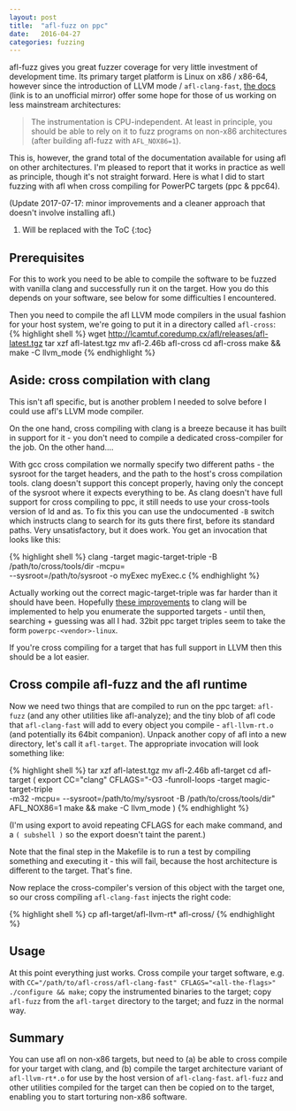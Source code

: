 ```yaml
---
layout: post
title:  "afl-fuzz on ppc"
date:   2016-04-27
categories: fuzzing
---
```

afl-fuzz gives you great fuzzer coverage for very little investment of development time. Its primary target platform is Linux on x86 / x86-64, however since the introduction of LLVM mode / `afl-clang-fast`, [the docs][llvm-mode] (link is to an unofficial mirror) offer some hope for those of us working on less mainstream architectures:

> The instrumentation is CPU-independent. At least in principle, you should
> be able to rely on it to fuzz programs on non-x86 architectures (after
> building afl-fuzz with `AFL_NOX86=1`).

This is, however, the grand total of the documentation available for using afl on other architectures. I'm pleased to report that it works in practice as well as principle, though it's not straight forward. Here is what I did to start fuzzing with afl when cross compiling for PowerPC targets (ppc & ppc64).

(Update 2017-07-17: minor improvements and a cleaner approach that doesn't involve installing afl.)

1. Will be replaced with the ToC
{:toc}

## Prerequisites
For this to work you need to be able to compile the software to be fuzzed with vanilla clang and successfully run it on the target. How you do this depends on your software, see below for some difficulties I encountered.

Then you need to compile the afl LLVM mode compilers in the usual fashion for your host system, we're going to put it in a directory called `afl-cross`:
{% highlight shell %}
wget http://lcamtuf.coredump.cx/afl/releases/afl-latest.tgz
tar xzf afl-latest.tgz
mv afl-2.46b afl-cross
cd afl-cross
make && make -C llvm_mode
{% endhighlight %}

## Aside: cross compilation with clang
This isn't afl specific, but is another problem I needed to solve before I could use afl's LLVM mode compiler.

On the one hand, cross compiling with clang is a breeze because it has built in support for it - you don't need to compile a dedicated cross-compiler for the job. On the other hand....

With gcc cross compilation we normally specify two different paths - the sysroot for the target headers, and the path to the host's cross compilation tools. clang doesn't support this concept properly, having only the concept of the sysroot where it expects everything to be. As clang doesn't have full support for cross compiling to ppc, it still needs to use your cross-tools version of ld and as. To fix this you can use the undocumented `-B` switch which instructs clang to search for its guts there first, before its standard paths. Very unsatisfactory, but it does work. You get an invocation that looks like this:

{% highlight shell %}
clang -target magic-target-triple -B /path/to/cross/tools/dir -mcpu=<mycpu> \
 --sysroot=/path/to/sysroot -o myExec myExec.c
{% endhighlight %}

Actually working out the correct magic-target-triple was far harder than it should have been. Hopefully [these improvements][target-triple] to clang will be implemented to help you enumerate the supported targets - until then, searching + guessing was all I had. 32bit ppc target triples seem to take the form `powerpc-<vendor>-linux`.

If you're cross compiling for a target that has full support in LLVM then this should be a lot easier.

## Cross compile afl-fuzz and the afl runtime
Now we need two things that are compiled to run on the ppc target: `afl-fuzz` (and any other utilities like afl-analyze); and the tiny blob of afl code that `afl-clang-fast` will add to every object you compile - `afl-llvm-rt.o` (and potentially its 64bit companion). Unpack another copy of afl into a new directory, let's call it `afl-target`. The appropriate invocation will look something like:

{% highlight shell %}
tar xzf afl-latest.tgz
mv afl-2.46b afl-target
cd afl-target
( export CC="clang" CFLAGS="-O3 -funroll-loops -target magic-target-triple \
-m32 -mcpu=<mycpu> --sysroot=/path/to/my/sysroot -B /path/to/cross/tools/dir" \
AFL_NOX86=1 make && make -C llvm_mode )
{% endhighlight %}

(I'm using export to avoid repeating CFLAGS for each make command, and a `( subshell )` so the export doesn't taint the parent.)

Note that the final step in the Makefile is to run a test by compiling something and executing it - this will fail, because the host architecture is different to the target. That's fine.

Now replace the cross-compiler's version of this object with the target one, so our cross compiling `afl-clang-fast` injects the right code:
    
{% highlight shell %}
cp afl-target/afl-llvm-rt* afl-cross/
{% endhighlight %}

## Usage
At this point everything just works. Cross compile your target software, e.g. with `CC="/path/to/afl-cross/afl-clang-fast" CFLAGS="<all-the-flags>" ./configure && make`; copy the instrumented binaries to the target; copy `afl-fuzz` from the `afl-target` directory to the target; and fuzz in the normal way.

## Summary
You can use afl on non-x86 targets, but need to (a) be able to cross compile for your target with clang, and (b) compile the target architecture variant of `afl-llvm-rt*.o` for use by the host version of `afl-clang-fast`. `afl-fuzz` and other utilities compiled for the target can then be copied on to the target, enabling you to start torturing non-x86 software.


[llvm-mode]:https://github.com/rc0r/afl-fuzz/tree/master/llvm_mode 
[target-triple]:http://llvm.org/devmtg/2014-04/PDFs/LightningTalks/2014-3-31_ClangTargetSupport_LighteningTalk.pdf
